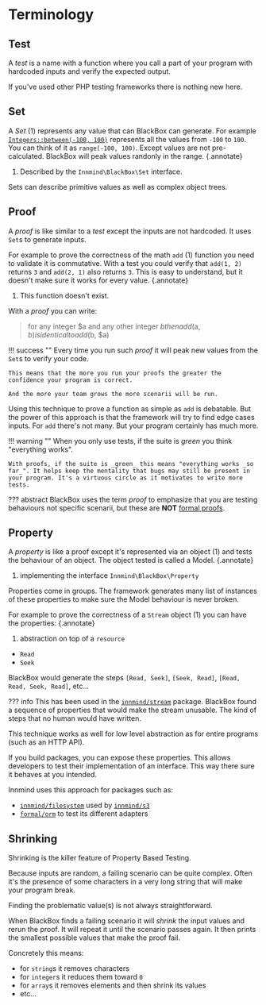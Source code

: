 # Terminology

## Test

A _test_ is a name with a function where you call a part of your program with hardcoded inputs and verify the expected output.

If you've used other PHP testing frameworks there is nothing new here.

## Set

A _Set_ (1) represents any value that can BlackBox can generate. For example [`Integers::between(-100, 100)`](../sets.md) represents all the values from `-100` to `100`. You can think of it as `range(-100, 100)`. Except values are not pre-calculated. BlackBox will peak values randonly in the range.
{.annotate}

1. Described by the `Innmind\BlackBox\Set` interface.

Sets can describe primitive values as well as complex object trees.

## Proof

A _proof_ is like similar to a _test_ except the inputs are not hardcoded. It uses `Set`s to generate inputs.

For example to prove the correctness of the math `add` (1) function you need to validate it is commutative. With a test you could verify that `add(1, 2)` returns `3` and `add(2, 1)` also returns `3`. This is easy to understand, but it doesn't make sure it works for every value.
{.annotate}

1. This function doesn't exist.

With a _proof_ you can write:

> for any integer $a and any other integer $b then add($a, $b) is identical to add($b, $a)

!!! success ""
    Every time you run such _proof_ it will peak new values from the `Set`s to verify your code.

    This means that the more you run your proofs the greater the confidence your program is correct.

    And the more your team grows the more scenarii will be run.

Using this technique to prove a function as simple as `add` is debatable. But the power of this approach is that the framework will try to find edge cases inputs. For `add` there's not many. But your program certainly has much more.

!!! warning ""
    When you only use tests, if the suite is _green_ you think "everything works".

    With proofs, if the suite is _green_ this means "everything works _so far_". It helps keep the mentality that bugs may still be present in your program. It's a virtuous circle as it motivates to write more tests.

??? abstract
    BlackBox uses the term _proof_ to emphasize that you are testing behaviours not specific scenarii, but these are **NOT** [formal proofs](https://en.wikipedia.org/wiki/Formal_proof).

## Property

A _property_ is like a proof except it's represented via an object (1) and tests the behaviour of an object. The object tested is called a Model.
{.annotate}

1. implementing the interface `Innmind\BlackBox\Property`

Properties come in groups. The framework generates many list of instances of these properties to make sure the Model behaviour is never broken.

For example to prove the correctness of a `Stream` object (1) you can have the properties:
{.annotate}

1. abstraction on top of a `resource`

- `Read`
- `Seek`

BlackBox would generate the steps `[Read, Seek]`, `[Seek, Read]`, `[Read, Read, Seek, Read]`, etc...

??? info
    This has been used in the [`innmind/stream`](https://packagist.org/packages/innmind/stream) package. BlackBox found a sequence of properties that would make the stream unusable. The kind of steps that no human would have written.

This technique works as well for low level abstraction as for entire programs (such as an HTTP API).

If you build packages, you can expose these properties. This allows developers to test their implementation of an interface. This way there sure it behaves at you intended.

Innmind uses this approach for packages such as:

- [`innmind/filesystem`](https://innmind.github.io/Filesystem/) used by [`innmind/s3`](https://packagist.org/packages/innmind/s3)
- [`formal/orm`](https://formal-php.github.io/orm/) to test its different adapters

## Shrinking

Shrinking is the killer feature of Property Based Testing.

Because inputs are random, a failing scenario can be quite complex. Often it's the presence of some characters in a very long string that will make your program break.

Finding the problematic value(s) is not always straightforward.

When BlackBox finds a failing scenario it will _shrink_ the input values and rerun the proof. It will repeat it until the scenario passes again. It then prints the smallest possible values that make the proof fail.

Concretely this means:

- for `string`s it removes characters
- for `integer`s it reduces them toward `0`
- for `array`s it removes elements and then shrink its values
- etc...
